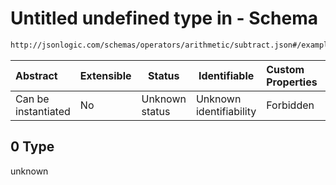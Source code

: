 # Untitled undefined type in - Schema

```txt
http://jsonlogic.com/schemas/operators/arithmetic/subtract.json#/examples/0
```




| Abstract            | Extensible | Status         | Identifiable            | Custom Properties | Additional Properties | Access Restrictions | Defined In                                                                   |
| :------------------ | ---------- | -------------- | ----------------------- | :---------------- | --------------------- | ------------------- | ---------------------------------------------------------------------------- |
| Can be instantiated | No         | Unknown status | Unknown identifiability | Forbidden         | Allowed               | none                | [subtract.json\*](operators/arithmetic/subtract.json "open original schema") |

## 0 Type

unknown
